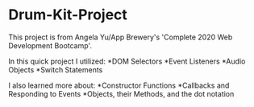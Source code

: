 # Drum-Kit-Project

This project is from Angela Yu/App Brewery's 'Complete 2020 Web Development Bootcamp'.

In this quick project I utilized:
*DOM Selectors
*Event Listeners
*Audio Objects
*Switch Statements

I also learned more about:
*Constructor Functions
*Callbacks and Responding to Events
*Objects, their Methods, and the dot notation

